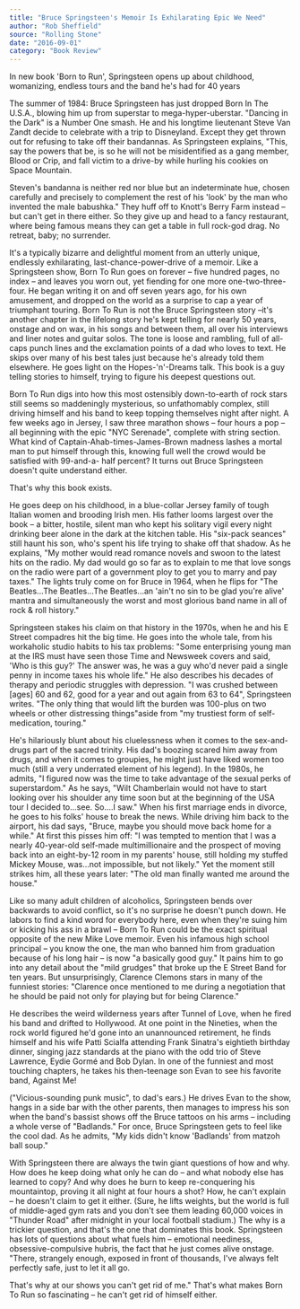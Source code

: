 ```yaml
---
title: "Bruce Springsteen's Memoir Is Exhilarating Epic We Need"
author: "Rob Sheffield"
source: "Rolling Stone"
date: "2016-09-01"
category: "Book Review"
---
```


In new book 'Born to Run', Springsteen opens up about childhood, womanizing, endless tours and the band he's had for 40 years

The summer of 1984: Bruce Springsteen has just dropped Born In The U.S.A., blowing him up from superstar to mega-hyper-uberstar. "Dancing in the Dark" is a Number One smash. He and his longtime lieutenant Steve Van Zandt decide to celebrate with a trip to Disneyland. Except they get thrown out for refusing to take off their bandannas. As Springsteen explains, "This, say the powers that be, is so he will not be misidentified as a gang member, Blood or Crip, and fall victim to a drive-by while hurling his cookies on Space Mountain.

Steven's bandanna is neither red nor blue but an indeterminate hue, chosen carefully and precisely to complement the rest of his 'look' by the man who invented the male babushka." They huff off to Knott's Berry Farm instead – but can't get in there either. So they give up and head to a fancy restaurant, where being famous means they can get a table in full rock-god drag. No retreat, baby; no surrender.

It's a typically bizarre and delightful moment from an utterly unique, endlessly exhilarating, last-chance-power-drive of a memoir. Like a Springsteen show, Born To Run goes on forever – five hundred pages, no index – and leaves you worn out, yet fiending for one more one-two-three-four. He began writing it on and off seven years ago, for his own amusement, and dropped on the world as a surprise to cap a year of triumphant touring. Born To Run is not the Bruce Springsteen story –it's another chapter in the lifelong story he's kept telling for nearly 50 years, onstage and on wax, in his songs and between them, all over his interviews and liner notes and guitar solos. The tone is loose and rambling, full of all-caps punch lines and the exclamation points of a dad who loves to text. He skips over many of his best tales just because he's already told them elsewhere. He goes light on the Hopes-'n'-Dreams talk. This book is a guy telling stories to himself, trying to figure his deepest questions out.

Born To Run digs into how this most ostensibly down-to-earth of rock stars still seems so maddeningly mysterious, so unfathomably complex, still driving himself and his band to keep topping themselves night after night. A few weeks ago in Jersey, I saw three marathon shows – four hours a pop – all beginning with the epic "NYC Serenade", complete with string section. What kind of Captain-Ahab-times-James-Brown madness lashes a mortal man to put himself through this, knowing full well the crowd would be satisfied with 99-and-a- half percent? It turns out Bruce Springsteen doesn't quite understand either.

That's why this book exists.

He goes deep on his childhood, in a blue-collar Jersey family of tough Italian women and brooding Irish men. His father looms largest over the book – a bitter, hostile, silent man who kept his solitary vigil every night drinking beer alone in the dark at the kitchen table. His "six-pack seances" still haunt his son, who's spent his life trying to shake off that shadow. As he explains, "My mother would read romance novels and swoon to the latest hits on the radio. My dad would go so far as to explain to me that love songs on the radio were part of a government ploy to get you to marry and pay taxes." The lights truly come on for Bruce in 1964, when he flips for "The Beatles...The Beatles...The Beatles...an 'ain't no sin to be glad you're alive' mantra and simultaneously the worst and most glorious band name in all of rock & roll history."

Springsteen stakes his claim on that history in the 1970s, when he and his E Street compadres hit the big time. He goes into the whole tale, from his workaholic studio habits to his tax problems: "Some enterprising young man at the IRS must have seen those Time and Newsweek covers and said, 'Who is this guy?' The answer was, he was a guy who'd never paid a single penny in income taxes his whole life." He also describes his decades of therapy and periodic struggles with depression. "I was crushed between [ages] 60 and 62, good for a year and out again from 63 to 64", Springsteen writes. "The only thing that would lift the burden was 100-plus on two wheels or other distressing things"aside from "my trustiest form of self-medication, touring."

He's hilariously blunt about his cluelessness when it comes to the sex-and- drugs part of the sacred trinity. His dad's boozing scared him away from drugs, and when it comes to groupies, he might just have liked women too much (still a very underrated element of his legend). In the 1980s, he admits, "I figured now was the time to take advantage of the sexual perks of superstardom." As he says, "Wilt Chamberlain would not have to start looking over his shoulder any time soon but at the beginning of the USA tour I decided to...see. So....I saw." When his first marriage ends in divorce, he goes to his folks' house to break the news. While driving him back to the airport, his dad says, "Bruce, maybe you should move back home for a while." At first this pisses him off: "I was tempted to mention that I was a nearly 40-year-old self-made multimillionaire and the prospect of moving back into an eight-by-12 room in my parents' house, still holding my stuffed Mickey Mouse, was...not impossible, but not likely." Yet the moment still strikes him, all these years later: "The old man finally wanted me around the house."

Like so many adult children of alcoholics, Springsteen bends over backwards to avoid conflict, so it's no surprise he doesn't punch down. He labors to find a kind word for everybody here, even when they're suing him or kicking his ass in a brawl – Born To Run could be the exact spiritual opposite of the new Mike Love memoir. Even his infamous high school principal – you know the one, the man who banned him from graduation because of his long hair – is now "a basically good guy." It pains him to go into any detail about the "mild grudges" that broke up the E Street Band for ten years. But unsurprisingly, Clarence Clemons stars in many of the funniest stories: "Clarence once mentioned to me during a negotiation that he should be paid not only for playing but for being Clarence."

He describes the weird wilderness years after Tunnel of Love, when he fired his band and drifted to Hollywood. At one point in the Nineties, when the rock world figured he'd gone into an unannounced retirement, he finds himself and his wife Patti Scialfa attending Frank Sinatra's eightieth birthday dinner, singing jazz standards at the piano with the odd trio of Steve Lawrence, Eydie Gormé and Bob Dylan. In one of the funniest and most touching chapters, he takes his then-teenage son Evan to see his favorite band, Against Me!

("Vicious-sounding punk music", to dad's ears.) He drives Evan to the show, hangs in a side bar with the other parents, then manages to impress his son when the band's bassist shows off the Bruce tattoos on his arms – including a whole verse of "Badlands." For once, Bruce Springsteen gets to feel like the cool dad. As he admits, "My kids didn't know 'Badlands' from matzoh ball soup."

With Springsteen there are always the twin giant questions of how and why. How does he keep doing what only he can do – and what nobody else has learned to copy? And why does he burn to keep re-conquering his mountaintop, proving it all night at four hours a shot? How, he can't explain – he doesn't claim to get it either. (Sure, he lifts weights, but the world is full of middle-aged gym rats and you don't see them leading 60,000 voices in "Thunder Road" after midnight in your local football stadium.) The why is a trickier question, and that's the one that dominates this book. Springsteen has lots of questions about what fuels him – emotional neediness, obsessive-compulsive hubris, the fact that he just comes alive onstage. "There, strangely enough, exposed in front of thousands, I've always felt perfectly safe, just to let it all go.

That's why at our shows you can't get rid of me." That's what makes Born To Run so fascinating – he can't get rid of himself either.
